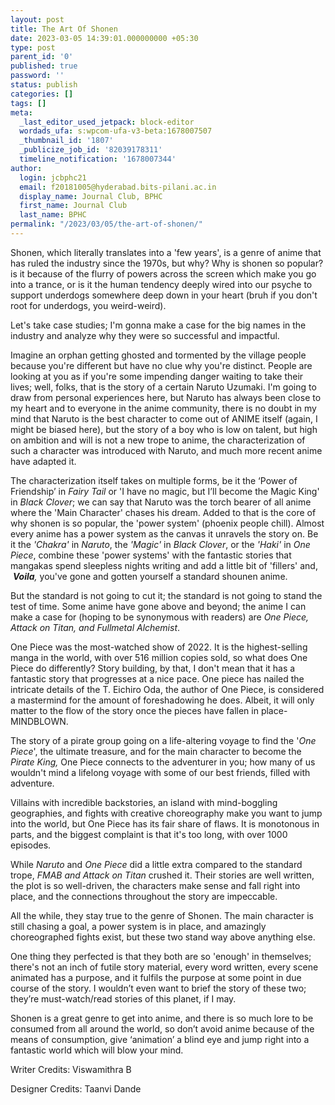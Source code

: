 ```yaml
---
layout: post
title: The Art Of Shonen
date: 2023-03-05 14:39:01.000000000 +05:30
type: post
parent_id: '0'
published: true
password: ''
status: publish
categories: []
tags: []
meta:
  _last_editor_used_jetpack: block-editor
  wordads_ufa: s:wpcom-ufa-v3-beta:1678007507
  _thumbnail_id: '1807'
  _publicize_job_id: '82039178311'
  timeline_notification: '1678007344'
author:
  login: jcbphc21
  email: f20181005@hyderabad.bits-pilani.ac.in
  display_name: Journal Club, BPHC
  first_name: Journal Club
  last_name: BPHC
permalink: "/2023/03/05/the-art-of-shonen/"
---
```

<p><!-- wp:paragraph --></p>
<p>Shonen, which literally translates into a 'few years', is a genre of anime that has ruled the industry since the 1970s, but why? Why is shonen so popular? is it because of the flurry of powers across the screen which make you go into a trance, or is it the human tendency deeply wired into our psyche to support underdogs somewhere deep down in your heart (bruh if you don't root for underdogs, you weird-weird).</p>
<p><!-- /wp:paragraph --></p>
<p><!-- wp:paragraph --></p>
<p>Let's take case studies; I'm gonna make a case for the big names in the industry and analyze why they were so successful and impactful.&nbsp;</p>
<p><!-- /wp:paragraph --></p>
<p><!-- wp:paragraph --></p>
<p>Imagine an orphan getting ghosted and tormented by the village people because you're different but have no clue why you're distinct. People are looking at you as if you're some impending danger waiting to take their lives; well, folks, that is the story of a certain Naruto Uzumaki. I'm going to draw from personal experiences here, but Naruto has always been close to my heart and to everyone in the anime community, there is no doubt in my mind that Naruto is the best character to come out of ANIME itself (again, I might be biased here), but the story of a boy who is low on talent, but high on ambition and will is not a new trope to anime, the characterization of such a character was introduced with Naruto, and much more recent anime have adapted it.&nbsp;</p>
<p><!-- /wp:paragraph --></p>
<p><!-- wp:paragraph --></p>
<p>The characterization itself takes on multiple forms, be it the ‘Power of Friendship’ in <em>Fairy Tail</em> or 'I have no magic, but I’ll become the Magic King' in <em>Black Clover</em>; we can say that Naruto was the torch bearer of all anime where the 'Main Character' chases his dream. Added to that is the core of why shonen is so popular, the 'power system' (phoenix people chill). Almost every anime has a power system as the canvas it unravels the story on. Be it the <em>'Chakra' </em>in <em>Naruto</em>, the <em>'Magic' </em>in <em>Black Clover</em>, or the <em>'Haki'</em> in <em>One Piece</em>, combine these 'power systems' with the fantastic stories that mangakas spend sleepless nights writing and add a little bit of 'fillers' and, <em> </em><strong><em>Voila</em></strong><em>, </em>you've gone and gotten yourself a standard shounen anime. </p>
<p><!-- /wp:paragraph --></p>
<p><!-- wp:paragraph --></p>
<p>But the standard is not going to cut it; the standard<em> </em>is not going to stand the test of time. Some anime have gone above and beyond; the anime I can make a case for (hoping to be synonymous with readers) are <em>One Piece, Attack on Titan, and Fullmetal Alchemist</em>.</p>
<p><!-- /wp:paragraph --></p>
<p><!-- wp:paragraph --></p>
<p>One Piece was the most-watched show of 2022. It is the highest-selling manga in the world, with over 516 million copies sold, so what does One Piece do differently? Story building, by that, I don't mean that it has a fantastic story that progresses at a nice pace. One piece has nailed the intricate details of the T. Eichiro Oda, the author of One Piece, is considered a mastermind for the amount of foreshadowing he does. Albeit, it will only matter to the flow of the story once the pieces have fallen in place-MINDBLOWN.</p>
<p><!-- /wp:paragraph --></p>
<p><!-- wp:paragraph --></p>
<p>The story of a pirate group going on a life-altering voyage to find the '<em>One Piece</em>', the ultimate treasure, and for the main character to become the <em>Pirate King, </em>One Piece connects to the adventurer in you; how many of us wouldn't mind a lifelong voyage with some of our best friends, filled with adventure.&nbsp;</p>
<p><!-- /wp:paragraph --></p>
<p><!-- wp:paragraph --></p>
<p>Villains with incredible backstories, an island with mind-boggling geographies, and fights with creative choreography make you want to jump into the world, but One Piece has its fair share of flaws. It is monotonous in parts, and the biggest complaint is that it's too long, with over 1000 episodes.</p>
<p><!-- /wp:paragraph --></p>
<p><!-- wp:paragraph --></p>
<p>While <em>Naruto </em>and <em>One Piece</em> did a little extra compared to the standard trope, <em>FMAB and Attack on Titan </em>crushed it. Their stories are well written, the plot is so well-driven, the characters make sense and fall right into place, and the connections throughout the story are impeccable.&nbsp;</p>
<p><!-- /wp:paragraph --></p>
<p><!-- wp:paragraph --></p>
<p>All the while, they stay true to the genre of Shonen. The main character is still chasing a goal, a power system is in place, and amazingly choreographed fights exist, but these two stand way above anything else.</p>
<p><!-- /wp:paragraph --></p>
<p><!-- wp:paragraph --></p>
<p>One thing they perfected is that they both are so 'enough' in themselves; there's not an inch of futile story material, every word written, every scene animated has a purpose, and it fulfils the purpose at some point in due course of the story. I wouldn’t even want to brief the story of these two; they’re must-watch/read stories of this planet, if I may.</p>
<p><!-- /wp:paragraph --></p>
<p><!-- wp:paragraph --></p>
<p>Shonen is a great genre to get into anime, and there is so much lore to be consumed from all around the world, so don’t avoid anime because of the means of consumption, give ‘animation’ a blind eye and jump right into a fantastic world which will blow your mind.</p>
<p><!-- /wp:paragraph --></p>
<p><!-- wp:paragraph --></p>
<p>Writer Credits: Viswamithra B </p>
<p><!-- /wp:paragraph --></p>
<p><!-- wp:paragraph --></p>
<p>Designer Credits: Taanvi Dande</p>
<p><!-- /wp:paragraph --></p>
